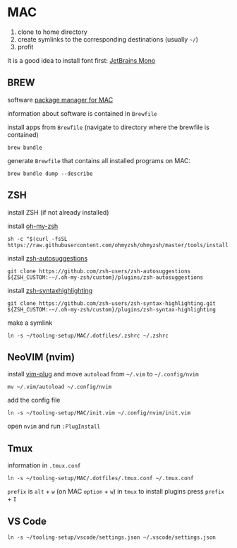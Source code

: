 # MAC 

1. clone to home directory
2. create symlinks to the corresponding destinations (usually `~/`)
3. profit

It is a good idea to install font first: [JetBrains Mono](https://www.jetbrains.com/lp/mono/) 

## BREW 
software [ package manager for MAC](https://brew.sh/) 

information about software is contained in `Brewfile`

install apps from `Brewfile` (navigate to directory where the brewfile is contained)

```shell
brew bundle
```

generate `Brewfile` that contains all installed programs on MAC:

```shell
brew bundle dump --describe 
```

## ZSH 

install ZSH (if not already installed)

install [oh-my-zsh](https://ohmyz.sh/#install)

```
sh -c "$(curl -fsSL https://raw.githubusercontent.com/ohmyzsh/ohmyzsh/master/tools/install.sh)"
```

install [zsh-autosuggestions](https://github.com/zsh-users/zsh-autosuggestions/blob/master/INSTALL.md)

```
git clone https://github.com/zsh-users/zsh-autosuggestions ${ZSH_CUSTOM:-~/.oh-my-zsh/custom}/plugins/zsh-autosuggestions
```

install [zsh-syntaxhighlighting](https://github.com/zsh-users/zsh-syntax-highlighting/blob/master/INSTALL.md)

```
git clone https://github.com/zsh-users/zsh-syntax-highlighting.git ${ZSH_CUSTOM:-~/.oh-my-zsh/custom}/plugins/zsh-syntax-highlighting
```

make a symlink

```shell
ln -s ~/tooling-setup/MAC/.dotfiles/.zshrc ~/.zshrc 
```

## NeoVIM (nvim)

install [vim-plug](https://github.com/junegunn/vim-plug) and move `autoload` from `~/.vim` to `~/.config/nvim`

```shell
mv ~/.vim/autoload ~/.config/nvim
```

add the config file

```shell
ln -s ~/tooling-setup/MAC/init.vim ~/.config/nvim/init.vim 
```

open `nvim` and run `:PlugInstall`

## Tmux 
information in `.tmux.conf`

```shell
ln -s ~/tooling-setup/MAC/.dotfiles/.tmux.conf ~/.tmux.conf 
```

`prefix` is `alt` + `w` (on MAC `option` + `w`)
in `tmux` to install plugins press `prefix` + `I`

## VS Code

```shell
ln -s ~/tooling-setup/vscode/settings.json ~/.vscode/settings.json
```


